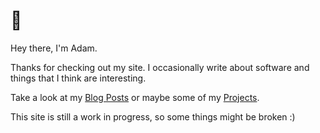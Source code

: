 # 👋

Hey there, I'm Adam.

Thanks for checking out my site. I occasionally write about software and things that I think are interesting.

Take a look at my [Blog Posts](/blog) or maybe some of my [Projects](/projects).

This site is still a work in progress, so some things might be broken :)
